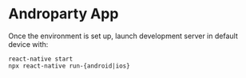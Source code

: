 # Androparty App

Once the environment is set up, launch development server in default device with:

`react-native start`  
`npx react-native run-{android|ios}`